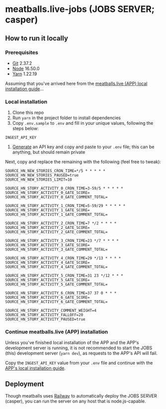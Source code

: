 # meatballs.live-jobs (JOBS SERVER; casper)

## How to run it locally

### Prerequisites

- [Git](https://git-scm.com/downloads) 2.37.2
- [Node](https://nodejs.org/download/release/v16.5.0/) 16.50.0
- [Yarn](https://classic.yarnpkg.com/lang/en/docs/install/) 1.22.19

Assuming that you've arrived here from the [meatballs.live (APP) local installation guide](https://github.com/ritsuke/meatballs.live/blob/main/README.md)...

### Local installation

1. Clone this repo
2. Run `yarn` in the project folder to install dependencies
3. Copy `.env.sample` to `.env` and fill in your unique values, following the steps below:

`INGEST_API_KEY`

1. [Generate](https://codepen.io/corenominal/pen/rxOmMJ) an API key and copy and paste to your `.env` file; this can be anything, but should remain private

Next, copy and replace the remaining with the following (feel free to tweak):

```
SOURCE_HN_NEW_STORIES_CRON_TIME=*/5 * * * * *
SOURCE_HN_NEW_STORIES_PAUSED=true
SOURCE_HN_NEW_STORIES_LIMIT=10

SOURCE_HN_STORY_ACTIVITY_0_CRON_TIME=3-59/5 * * * * *
SOURCE_HN_STORY_ACTIVITY_0_GATE_SCORE=
SOURCE_HN_STORY_ACTIVITY_0_GATE_COMMENT_TOTAL=

SOURCE_HN_STORY_ACTIVITY_1_CRON_TIME=5-59/29 * * * * *
SOURCE_HN_STORY_ACTIVITY_1_GATE_SCORE=
SOURCE_HN_STORY_ACTIVITY_1_GATE_COMMENT_TOTAL=

SOURCE_HN_STORY_ACTIVITY_2_CRON_TIME=7 */2 * * * *
SOURCE_HN_STORY_ACTIVITY_2_GATE_SCORE=
SOURCE_HN_STORY_ACTIVITY_2_GATE_COMMENT_TOTAL=

SOURCE_HN_STORY_ACTIVITY_3_CRON_TIME=23 */7 * * * *
SOURCE_HN_STORY_ACTIVITY_3_GATE_SCORE=
SOURCE_HN_STORY_ACTIVITY_3_GATE_COMMENT_TOTAL=

SOURCE_HN_STORY_ACTIVITY_4_CRON_TIME=29 */13 * * * *
SOURCE_HN_STORY_ACTIVITY_4_GATE_SCORE=
SOURCE_HN_STORY_ACTIVITY_4_GATE_COMMENT_TOTAL=

SOURCE_HN_STORY_ACTIVITY_5_CRON_TIME=31 23 */12 * * *
SOURCE_HN_STORY_ACTIVITY_5_GATE_SCORE=
SOURCE_HN_STORY_ACTIVITY_5_GATE_COMMENT_TOTAL=

SOURCE_HN_STORY_ACTIVITY_6_CRON_TIME=37 37 0 * * *
SOURCE_HN_STORY_ACTIVITY_6_GATE_SCORE=
SOURCE_HN_STORY_ACTIVITY_6_GATE_COMMENT_TOTAL=

SOURCE_HN_STORY_ACTIVITY_COMMENT_WEIGHT=4
SOURCE_HN_STORY_ACTIVITY_FALLOFF=20
SOURCE_HN_STORY_ACTIVITY_PAUSED=true
```

### Continue meatballs.live (APP) installation

Unless you've finished local installation of the APP and the APP's development server is running, it is not recommended to start the JOBS (this) development server (`yarn dev`), as requests to the APP's API will fail.

Copy the `INGEST_API_KEY` value from your `.env` file and continue with the [APP's local installation guide](https://github.com/ritsuke/meatballs.live/blob/main/README.md).

## Deployment

Though meatballs uses [Railway](https://railway.app) to automatically deploy the JOBS SERVER (casper), you can run the server on any host that is node.js-capable.
